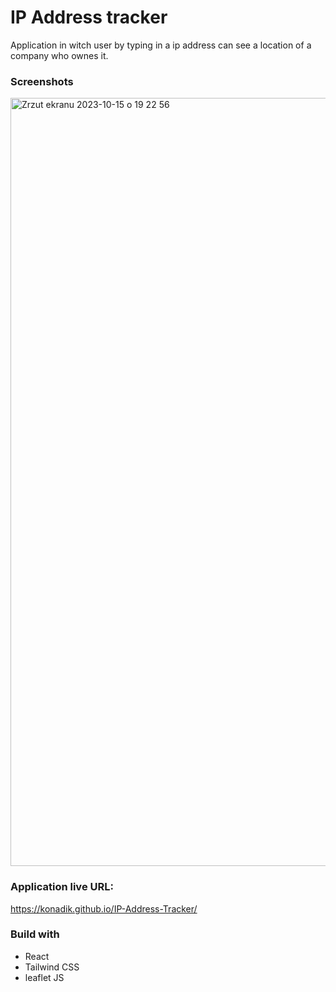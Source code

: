 # IP Address tracker
Application in witch user by typing in a ip address can see a location of a company who ownes it.

### Screenshots
<img width="1229" alt="Zrzut ekranu 2023-10-15 o 19 22 56" src="https://github.com/konadik/IP-Address-Tracker/assets/45950435/1dec50c9-2adf-4392-806c-29ddc61db135">

### Application live URL: 
https://konadik.github.io/IP-Address-Tracker/

### Build with
 - React
 - Tailwind CSS
 - leaflet JS


